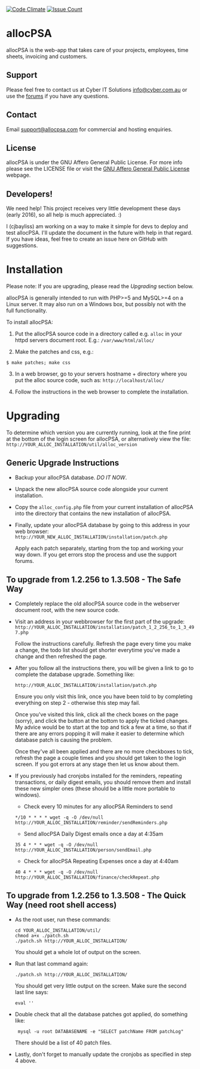 [![Code Climate](https://codeclimate.com/github/cyberitsolutions/alloc/badges/gpa.svg)](https://codeclimate.com/github/cyberitsolutions/alloc) [![Issue Count](https://codeclimate.com/github/cyberitsolutions/alloc/badges/issue_count.svg)](https://codeclimate.com/github/cyberitsolutions/alloc)

# allocPSA
allocPSA is the web-app that takes care of your projects, employees, time
sheets, invoicing and customers.

## Support
Please feel free to contact us at Cyber IT Solutions
[info@cyber.com.au](mailto:info@cyber.com.au) or use the
[forums](http://sourceforge.net/p/allocpsa/discussion/) if you have any
questions.

## Contact
Email [support@allocpsa.com](mailto:support@allocpsa.com) for commercial and
hosting enquiries.

## License
allocPSA is under the GNU Affero General Public License. For more info please
see the LICENSE file or visit the [GNU Affero General Public
License](http://www.gnu.org/licenses/agpl-3.0.en.html) webpage.  

## Developers!
We need help! This project receives very little development these days (early
2016), so all help is much appreciated. :)

I (cjbayliss) am working on a way to make it simple for devs to deploy and test
allocPSA. I'll update the document in the future with help in that regard. If
you have ideas, feel free to create an issue here on GitHub with suggestions.

# Installation
Please note: If you are upgrading, please read the _Upgrading_ section below.

allocPSA is generally intended to run with PHP>=5 and MySQL>=4 on a Linux
server. It may also run on a Windows box, but possibly not with the full
functionality.

To install allocPSA:

1) Put the allocPSA source code in a directory called e.g. `alloc` in your
httpd servers document root. E.g.: `/var/www/html/alloc/`

2) Make the patches and css, e.g.:

```
$ make patches; make css
```

3) In a web browser, go to your servers hostname + directory where you put the
alloc source code, such as: `http://localhost/alloc/`

4) Follow the instructions in the web browser to complete the installation.

# Upgrading
To determine which version you are currently running, look at the fine print at
the bottom of the login screen for allocPSA, or alternatively view the file:
`http://YOUR_ALLOC_INSTALLATION/util/alloc_version`

## Generic Upgrade Instructions
- Backup your allocPSA database. _DO IT NOW_.
- Unpack the new allocPSA source code alongside your current installation.
- Copy the `alloc_config.php` file from your current installation of
  allocPSA into the directory that contains the new installation of allocPSA.

- Finally, update your allocPSA database by going to this address in your web
  browser: `http://YOUR_NEW_ALLOC_INSTALLATION/installation/patch.php`

  Apply each patch separately, starting from the top and working your way
  down. If you get errors stop the process and use the support forums.

## To upgrade from 1.2.256 to 1.3.508 - The Safe Way
- Completely replace the old allocPSA source code in the webserver
  document root, with the new source code.

- Visit an address in your webbrowser for the first part of the upgrade:
  `http://YOUR_ALLOC_INSTALLATION/installation/patch_1_2_256_to_1_3_497.php`

  Follow the instructions carefully. Refresh the page every time you make a
  change, the todo list should get shorter everytime you've made a change and
  then refreshed the page.

- After you follow all the instructions there, you will be given a link to go
  to complete the database upgrade. Something like:

  `http://YOUR_ALLOC_INSTALLATION/installation/patch.php`

  Ensure you only visit this link, once you have been told to by completing
  everything on step 2 - otherwise this step may fail.

  Once you've visited this link, click all the check boxes on the page
  (sorry), and click the button at the bottom to apply the ticked changes.
  My advice would be to start at the top and tick a few at a time, so that if
  there are any errors popping it will make it easier to determine which
  database patch is causing the problem.  

  Once they've all been applied and there are no more checkboxes to tick,
  refresh the page a couple times and you should get taken to the login
  screen. If you got errors at any stage then let us know about them.

- If you previously had cronjobs installed for the reminders, repeating
  transactions, or daily digest emails, you should remove them and install
  these new simpler ones (these should be a little more portable to windows).
  - Check every 10 minutes for any allocPSA Reminders to send

  ```
  */10 * * * * wget -q -O /dev/null http://YOUR_ALLOC_INSTALLATION/reminder/sendReminders.php
  ```

  - Send allocPSA Daily Digest emails once a day at 4:35am

  ```
  35 4 * * * wget -q -O /dev/null http://YOUR_ALLOC_INSTALLATION/person/sendEmail.php
  ```

  - Check for allocPSA Repeating Expenses once a day at 4:40am

  ```
  40 4 * * * wget -q -O /dev/null http://YOUR_ALLOC_INSTALLATION/finance/checkRepeat.php
  ```

## To upgrade from 1.2.256 to 1.3.508 - The Quick Way (need root shell access)
- As the root user, run these commands:

  ```
  cd YOUR_ALLOC_INSTALLATION/util/
  chmod a+x ./patch.sh
  ./patch.sh http://YOUR_ALLOC_INSTALLATION/
  ```

  You should get a whole lot of output on the screen.

- Run that last command again:

  ```
  ./patch.sh http://YOUR_ALLOC_INSTALLATION/
  ```

  You should get very little output on the screen. Make sure the second last
  line says:

  ```
  eval ''
  ```

- Double check that all the database patches got applied, do something like:

  ```
   mysql -u root DATABASENAME -e "SELECT patchName FROM patchLog"
  ```

   There should be a list of 40 patch files.

- Lastly, don't forget to manually update the cronjobs as specified in step 4
  above.
